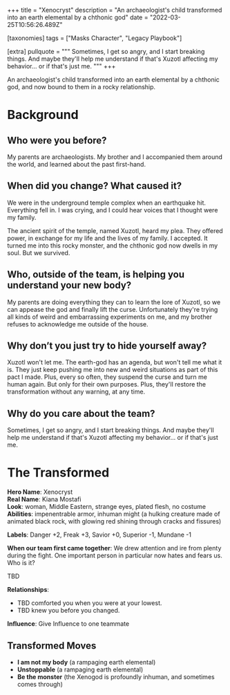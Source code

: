 +++
title = "Xenocryst"
description = "An archaeologist's child transformed into an earth elemental by a chthonic god"
date = "2022-03-25T10:56:26.489Z"

[taxonomies]
tags = ["Masks Character", "Legacy Playbook"]

[extra]
pullquote = """
Sometimes, I get so angry, and I start breaking things. And maybe they'll help me understand if that's Xuzotl affecting my behavior... or if that's just me.
"""
+++

An archaeologist's child transformed into an earth elemental by a chthonic god, and now bound to them in a rocky relationship.

<!-- more -->

# Background

## Who were you before?
My parents are archaeologists. My brother and I accompanied them around the world, and learned about the past first-hand.

## When did you change? What caused it?
We were in the underground temple complex when an earthquake hit. Everything fell in. I was crying, and I could hear voices that I thought were my family.

The ancient spirit of the temple, named Xuzotl, heard my plea. They offered power, in exchange for my life and the lives of my family. I accepted. It turned me into this rocky monster, and the chthonic god now dwells in my soul. But we survived.

## Who, outside of the team, is helping you understand your new body?
My parents are doing everything they can to learn the lore of Xuzotl, so we can appease the god and finally lift the curse. Unfortunately they're trying all kinds of weird and embarrassing experiments on me, and my brother refuses to acknowledge me outside of the house.

## Why don’t you just try to hide yourself away? 
Xuzotl won't let me. The earth-god has an agenda, but won't tell me what it is. They just keep pushing me into new and weird situations as part of this pact I made. Plus, every so often, they suspend the curse and turn me human again. But only for their own purposes. Plus, they'll restore the transformation without any warning, at any time.

## Why do you care about the team? 
Sometimes, I get so angry, and I start breaking things. And maybe they'll help me understand if that's Xuzotl affecting my behavior... or if that's just me.

# The Transformed
**Hero Name**: Xenocryst  
**Real Name**: Kiana Mostafi  
**Look**: woman, Middle Eastern, strange eyes, plated flesh, no costume  
**Abilities**: impenentrable armor, inhuman might (a hulking creature made of animated black rock, with glowing red shining through cracks and fissures)

**Labels**: Danger +2, Freak +3, Savior +0, Superior -1, Mundane -1

**When our team first came together**: We drew attention and ire from plenty during the fight. One important person in particular now hates and fears us. Who is it?

TBD

**Relationships**:
- TBD comforted you when you were at your lowest.
- TBD knew you before you changed.

**Influence**: Give Influence to one teammate

## Transformed Moves

* **I am not my body** (a rampaging earth elemental)
* **Unstoppable** (a rampaging earth elemental)
* **Be the monster** (the Xenogod is profoundly inhuman, and sometimes comes through)